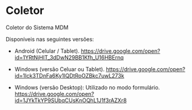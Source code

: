 # Coletor
Coletor do Sistema MDM

Disponíveis nas seguintes versões:
* Android (Celular / Tablet).
https://drive.google.com/open?id=1YRtNjHIT_3dDwN29BB1Kfh_U16HBErnq

* Windows (versão Celuar ou Tablet).
https://drive.google.com/open?id=1Ick3TDnFa6Ky1IQDtRoOZBkc7uwL273k

* Windows (versão Desktop): Utilizado no modo formulário.
https://drive.google.com/open?id=1JYkTkYP9SUbqCUsKnOQhL1J1f3rAZXr8

